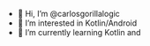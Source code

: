 - 👋 Hi, I’m @carlosgorillalogic
- 👀 I’m interested in Kotlin/Android
- 🌱 I’m currently learning Kotlin and
<!---
carlosgorillalogic/carlosgorillalogic is a ✨ special ✨ repository because its `README.md` (this file) appears on your GitHub profile.
You can click the Preview link to take a look at your changes.
--->

